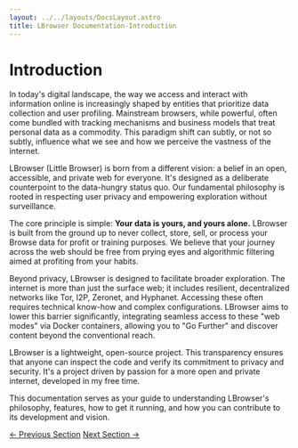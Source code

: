 ```yaml
---
layout: ../../layouts/DocsLayout.astro
title: LBrowser Documentation-Introduction
---
```

# Introduction

In today's digital landscape, the way we access and interact with information online is increasingly shaped by entities that prioritize data collection and user profiling. Mainstream browsers, while powerful, often come bundled with tracking mechanisms and business models that treat personal data as a commodity. This paradigm shift can subtly, or not so subtly, influence what we see and how we perceive the vastness of the internet.

LBrowser (Little Browser) is born from a different vision: a belief in an open, accessible, and private web for everyone. It's designed as a deliberate counterpoint to the data-hungry status quo. Our fundamental philosophy is rooted in respecting user privacy and empowering exploration without surveillance.

The core principle is simple: **Your data is yours, and yours alone.** LBrowser is built from the ground up to never collect, store, sell, or process your Browse data for profit or training purposes. We believe that your journey across the web should be free from prying eyes and algorithmic filtering aimed at profiting from your habits.

Beyond privacy, LBrowser is designed to facilitate broader exploration. The internet is more than just the surface web; it includes resilient, decentralized networks like Tor, I2P, Zeronet, and Hyphanet. Accessing these often requires technical know-how and complex configurations. LBrowser aims to lower this barrier significantly, integrating seamless access to these "web modes" via Docker containers, allowing you to "Go Further" and discover content beyond the conventional reach.

LBrowser is a lightweight, open-source project. This transparency ensures that anyone can inspect the code and verify its commitment to privacy and security. It's a project driven by passion for a more open and private internet, developed in my free time.

This documentation serves as your guide to understanding LBrowser's philosophy, features, how to get it running, and how you can contribute to its development and vision.

<div class="flex justify-between mt-8 pt-4 border-t border-border">
    <a href="/docs/" class="px-4 py-2 border border-border rounded transition-colors duration-300 hover:bg-primary hover:text-white">← Previous Section</a>
    <a href="/docs/netmodes" class="px-4 py-2 border border-border rounded transition-colors duration-300 hover:bg-primary hover:text-white">Next Section →</a>
</div>